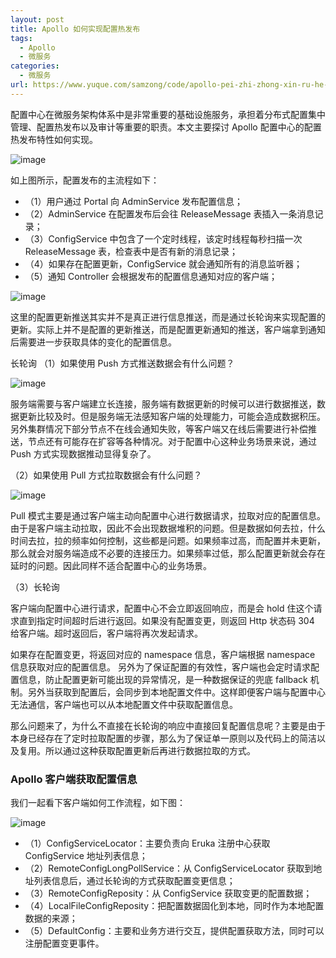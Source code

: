 ```yaml
---
layout: post
title: Apollo 如何实现配置热发布
tags:
  - Apollo
  - 微服务
categories:
  - 微服务
url: https://www.yuque.com/samzong/code/apollo-pei-zhi-zhong-xin-ru-he-shi-xian-pei-zhi-re
---
```


配置中心在微服务架构体系中是非常重要的基础设施服务，承担着分布式配置集中管理、配置热发布以及审计等重要的职责。本文主要探讨 Apollo 配置中心的配置热发布特性如何实现。

![image](http://ipic-typora-samzong.oss-cn-qingdao.aliyuncs.com//uPic/1641235647447-4020ae67-bd11-4fde-bd75-930cd6bec2de.jpeg?x-oss-process=image/resize,w_960,m_lfit)

如上图所示，配置发布的主流程如下：

- （1）用户通过 Portal 向 AdminService 发布配置信息；
- （2）AdminService 在配置发布后会往 ReleaseMessage 表插入一条消息记录；
- （3）ConfigService 中包含了一个定时线程，该定时线程每秒扫描一次 ReleaseMessage 表，检查表中是否有新的消息记录；
- （4）如果存在配置更新，ConfigService 就会通知所有的消息监听器；
- （5）通知 Controller 会根据发布的配置信息通知对应的客户端；

![image](http://ipic-typora-samzong.oss-cn-qingdao.aliyuncs.com//uPic/1641235647465-f12e26b4-9ab7-496d-8a0a-227b36142f00.jpeg?x-oss-process=image/resize,w_960,m_lfit)

这里的配置更新推送其实并不是真正进行信息推送，而是通过长轮询来实现配置的更新。实际上并不是配置的更新推送，而是配置更新通知的推送，客户端拿到通知后需要进一步获取具体的变化的配置信息。

长轮询
（1）如果使用 Push 方式推送数据会有什么问题？

![image](http://ipic-typora-samzong.oss-cn-qingdao.aliyuncs.com//uPic/1641235647464-e43d03b0-0814-4f71-b730-fae9a30058d3.jpeg?x-oss-process=image/resize,w_960,m_lfit)

服务端需要与客户端建立长连接，服务端有数据更新的时候可以进行数据推送，数据更新比较及时。但是服务端无法感知客户端的处理能力，可能会造成数据积压。另外集群情况下部分节点不在线会通知失败，等客户端又在线后需要进行补偿推送，节点还有可能存在扩容等各种情况。对于配置中心这种业务场景来说，通过 Push 方式实现数据推动显得复杂了。

（2）如果使用 Pull 方式拉取数据会有什么问题？

![image](http://ipic-typora-samzong.oss-cn-qingdao.aliyuncs.com//uPic/1641235647430-bb402569-7dfe-4001-9084-286881bb78b7.jpeg?x-oss-process=image/resize,w_960,m_lfit)

Pull 模式主要是通过客户端主动向配置中心进行数据请求，拉取对应的配置信息。由于是客户端主动拉取，因此不会出现数据堆积的问题。但是数据如何去拉，什么时间去拉，拉的频率如何控制，这些都是问题。如果频率过高，而配置并未更新，那么就会对服务端造成不必要的连接压力。如果频率过低，那么配置更新就会存在延时的问题。因此同样不适合配置中心的业务场景。

（3）长轮询

客户端向配置中心进行请求，配置中心不会立即返回响应，而是会 hold 住这个请求直到指定时间超时后进行返回。如果没有配置变更，则返回 Http 状态码 304 给客户端。超时返回后，客户端将再次发起请求。

如果存在配置变更，将返回对应的 namespace 信息，客户端根据 namespace 信息获取对应的配置信息。
另外为了保证配置的有效性，客户端也会定时请求配置信息，防止配置更新可能出现的异常情况，是一种数据保证的兜底 fallback 机制。另外当获取到配置后，会同步到本地配置文件中。这样即便客户端与配置中心无法通信，客户端也可以从本地配置文件中获取配置信息。

那么问题来了，为什么不直接在长轮询的响应中直接回复配置信息呢？主要是由于本身已经存在了定时拉取配置的步骤，那么为了保证单一原则以及代码上的简洁以及复用。所以通过这种获取配置更新后再进行数据拉取的方式。

### Apollo 客户端获取配置信息

我们一起看下客户端如何工作流程，如下图：

![image](http://ipic-typora-samzong.oss-cn-qingdao.aliyuncs.com//uPic/1641235647471-53df92c4-4efc-424b-83a4-c99c9d103a47.jpeg?x-oss-process=image/resize,w_960,m_lfit)

- （1）ConfigServiceLocator：主要负责向 Eruka 注册中心获取 ConfigService 地址列表信息；
- （2）RemoteConfigLongPollService：从 ConfigServiceLocator 获取到地址列表信息后，通过长轮询的方式获取配置变更信息；
- （3）RemoteConfigReposity：从 ConfigService 获取变更的配置数据；
- （4）LocalFileConfigReposity：把配置数据固化到本地，同时作为本地配置数据的来源；
- （5）DefaultConfig：主要和业务方进行交互，提供配置获取方法，同时可以注册配置变更事件。
